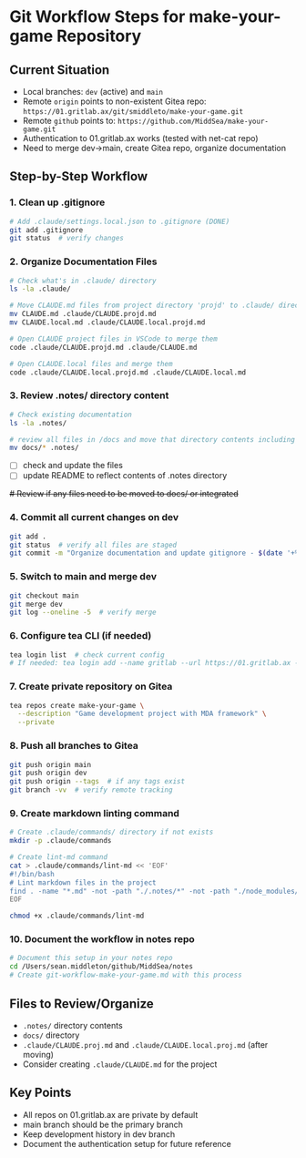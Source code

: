 # Git Workflow Steps for make-your-game Repository

## Current Situation

- Local branches: `dev` (active) and `main`
- Remote `origin` points to non-existent Gitea repo: `https://01.gritlab.ax/git/smiddleto/make-your-game.git`
- Remote `github` points to: `https://github.com/MiddSea/make-your-game.git`
- Authentication to 01.gritlab.ax works (tested with net-cat repo)
- Need to merge dev→main, create Gitea repo, organize documentation

## Step-by-Step Workflow

### 1. Clean up .gitignore

```bash
# Add .claude/settings.local.json to .gitignore (DONE)
git add .gitignore
git status  # verify changes
```

### 2. Organize Documentation Files

```bash
# Check what's in .claude/ directory
ls -la .claude/

# Move CLAUDE.md files from project directory 'projd' to .claude/ directory
mv CLAUDE.md .claude/CLAUDE.projd.md
mv CLAUDE.local.md .claude/CLAUDE.local.projd.md

# Open CLAUDE project files in VSCode to merge them
code .claude/CLAUDE.projd.md .claude/CLAUDE.md

# Open CLAUDE.local files and merge them
code .claude/CLAUDE.local.projd.md .claude/CLAUDE.local.md 

```

### 3. Review .notes/ directory content

```bash
# Check existing documentation
ls -la .notes/

# review all files in /docs and move that directory contents including the README.md to .notes
mv docs/* .notes/
```

- [ ] check and update the files 
- [ ] update README to reflect contents of .notes directory

~~# Review if any files need to be moved to docs/ or integrated~~


### 4. Commit all current changes on dev



```bash
git add .
git status  # verify all files are staged
git commit -m "Organize documentation and update gitignore - $(date '+%F_%H-%M_%Z')"
```

### 5. Switch to main and merge dev

```bash
git checkout main
git merge dev
git log --oneline -5  # verify merge
```

### 6. Configure tea CLI (if needed)

```bash
tea login list  # check current config
# If needed: tea login add --name gritlab --url https://01.gritlab.ax --user smiddleto
```

### 7. Create private repository on Gitea

```bash
tea repos create make-your-game \
  --description "Game development project with MDA framework" \
  --private
```

### 8. Push all branches to Gitea

```bash
git push origin main
git push origin dev
git push origin --tags  # if any tags exist
git branch -vv  # verify remote tracking
```

### 9. Create markdown linting command

```bash
# Create .claude/commands/ directory if not exists
mkdir -p .claude/commands

# Create lint-md command
cat > .claude/commands/lint-md << 'EOF'
#!/bin/bash
# Lint markdown files in the project
find . -name "*.md" -not -path "./.notes/*" -not -path "./node_modules/*" | xargs markdownlint
EOF

chmod +x .claude/commands/lint-md
```

### 10. Document the workflow in notes repo

```bash
# Document this setup in your notes repo
cd /Users/sean.middleton/github/MiddSea/notes
# Create git-workflow-make-your-game.md with this process
```

## Files to Review/Organize

- `.notes/` directory contents
- `docs/` directory
- `.claude/CLAUDE.proj.md` and `.claude/CLAUDE.local.proj.md` (after moving)
- Consider creating `.claude/CLAUDE.md` for the project

## Key Points

- All repos on 01.gritlab.ax are private by default
- main branch should be the primary branch
- Keep development history in dev branch
- Document the authentication setup for future reference
